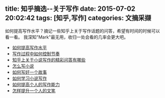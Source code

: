 title: 知乎摘选--关于写作
date: 2015-07-02 20:02:42
tags: [知乎,写作]
categories: 文摘采撷
---
如何提高写作水平？摘记一些知乎上关于写作话题的问答，希望有时间的时候可以看一看。
我深知"Mark"最无用，收归一处会看的几率会更大吧。

- [如何提高写作水平](http://www.zhihu.com/question/20669324)
- [写作过程中如何控制节奏](http://www.zhihu.com/question/22576459)
- [知乎上关于小说写作的精彩问答有哪些](http://www.zhihu.com/question/20377474)
- [怎么写小说](http://www.zhihu.com/question/19997669)
- [如何写好一个故事](http://www.zhihu.com/question/20182906)
- [如何学习小说写作](http://www.zhihu.com/question/20329849)
- [如何提高个人的写作能力](http://www.zhihu.com/question/19969360)
- [怎样提升一个人的文笔](http://www.zhihu.com/question/19591218)
